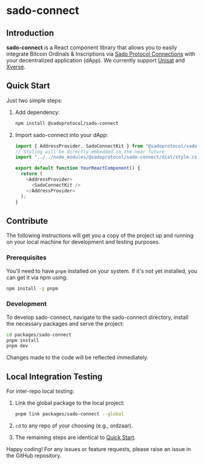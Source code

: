 # sado-connect

## Introduction

**sado-connect** is a React component library that allows you to easily integrate Bitcoin Ordinals & Inscriptions via [Sado Protocol Connections](https://sado.space) with your decentralized application (dApp). We currently support [Unisat](https://unisat.io) and [Xverse](https://www.xverse.app).

## Quick Start

Just two simple steps:

1.  Add dependency:

    ```bash
    npm install @sadoprotocol/sado-connect
    ```

2.  Import sado-connect into your dApp:

    ```javascript
    import { AddressProvider, SadoConnectKit } from "@sadoprotocol/sado-connect";
    // Styling will be directly embedded in the near future
    import "../../node_modules/@sadoprotocol/sado-connect/dist/style.css";

    export default function YourReactComponent() {
      return (
        <AddressProvider>
          <SadoConnectKit />
        </AddressProvider>
      );
    }
    ```

## Contribute

The following instructions will get you a copy of the project up and running on your local machine for development and testing purposes.

### Prerequisites

You'll need to have `pnpm` installed on your system. If it's not yet installed, you can get it via npm using:

```bash
npm install -g pnpm
```

### Development

To develop sado-connect, navigate to the sado-connect directory, install the necessary packages and serve the project:

```bash
cd packages/sado-connect
pnpm install
pnpm dev
```

Changes made to the code will be reflected immediately.

## Local Integration Testing

For inter-repo local testing:

1. Link the global package to the local project:

   ```bash
   pnpm link packages/sado-connect --global
   ```

2. `cd` to any repo of your choosing (e.g., ordzaar).

3. The remaining steps are identical to [Quick Start](#quick-start).

Happy coding! For any issues or feature requests, please raise an issue in the GitHub repository.
